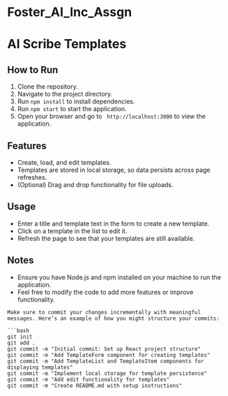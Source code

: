 # Foster_AI_Inc_Assgn
# AI Scribe Templates

## How to Run

1. Clone the repository.
2. Navigate to the project directory.
3. Run `npm install` to install dependencies.
4. Run `npm start` to start the application.
5. Open your browser and go to ` http://localhost:3000` to view the application.

## Features
- Create, load, and edit templates.
- Templates are stored in local storage, so data persists across page refreshes.
- (Optional) Drag and drop functionality for file uploads.

## Usage
- Enter a title and template text in the form to create a new template.
- Click on a template in the list to edit it.
- Refresh the page to see that your templates are still available.

## Notes
- Ensure you have Node.js and npm installed on your machine to run the application.
- Feel free to modify the code to add more features or improve functionality.
``` ### Step 6: Commit Your Changes
Make sure to commit your changes incrementally with meaningful messages. Here’s an example of how you might structure your commits:

```bash
git init
git add .
git commit -m "Initial commit: Set up React project structure"
git commit -m "Add TemplateForm component for creating templates"
git commit -m "Add TemplateList and TemplateItem components for displaying templates"
git commit -m "Implement local storage for template persistence"
git commit -m "Add edit functionality for templates"
git commit -m "Create README.md with setup instructions"

